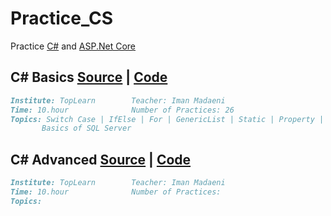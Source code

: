 # Practice_CS
Practice [C#](https://github.com/dotnet/csharplang) and [ASP.Net Core](https://github.com/dotnet/aspnetcore)

## C# Basics [Source](https://toplearn.com/c/gJY) | [Code](https://github.com/AliKZ07/Practice_CS/tree/main/CSharp%20Basics)
```markdown
Institute: TopLearn        Teacher: Iman Madaeni           
Time: 10.hour              Number of Practices: 26 
Topics: Switch Case | IfElse | For | GenericList | Static | Property | OOP | WinForm
       Basics of SQL Server
```
## C# Advanced [Source](https://toplearn.com/c/mZO) | [Code]()
```markdown
Institute: TopLearn        Teacher: Iman Madaeni           
Time: 10.hour              Number of Practices: 
Topics: 
```

